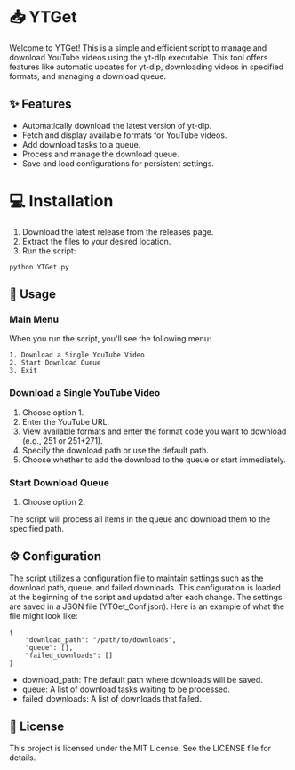 # 📥 YTGet
Welcome to YTGet! This is a simple and efficient script to manage and download YouTube videos using the yt-dlp executable. This tool offers features like automatic updates for yt-dlp, downloading videos in specified formats, and managing a download queue.
## ✨ Features
* Automatically download the latest version of yt-dlp.
* Fetch and display available formats for YouTube videos.
* Add download tasks to a queue.
* Process and manage the download queue.
* Save and load configurations for persistent settings.
# 💻 Installation
1. Download the latest release from the releases page.
2. Extract the files to your desired location.
3. Run the script:
```
python YTGet.py
```
## 🚀 Usage
### Main Menu
When you run the script, you'll see the following menu:
```
1. Download a Single YouTube Video
2. Start Download Queue
3. Exit
```
### Download a Single YouTube Video
1. Choose option 1.
2. Enter the YouTube URL.
3. View available formats and enter the format code you want to download (e.g., 251 or 251+271).
4. Specify the download path or use the default path.
5. Choose whether to add the download to the queue or start immediately.
### Start Download Queue
1. Choose option 2.

The script will process all items in the queue and download them to the specified path.
## ⚙️ Configuration
The script utilizes a configuration file to maintain settings such as the download path, queue, and failed downloads. This configuration is loaded at the beginning of the script and updated after each change. The settings are saved in a JSON file (YTGet_Conf.json). Here is an example of what the file might look like:
```
{
    "download_path": "/path/to/downloads",
    "queue": [],
    "failed_downloads": []
}
```
* download_path: The default path where downloads will be saved.
* queue: A list of download tasks waiting to be processed.
* failed_downloads: A list of downloads that failed.
## 📄 License
This project is licensed under the MIT License. See the LICENSE file for details.

